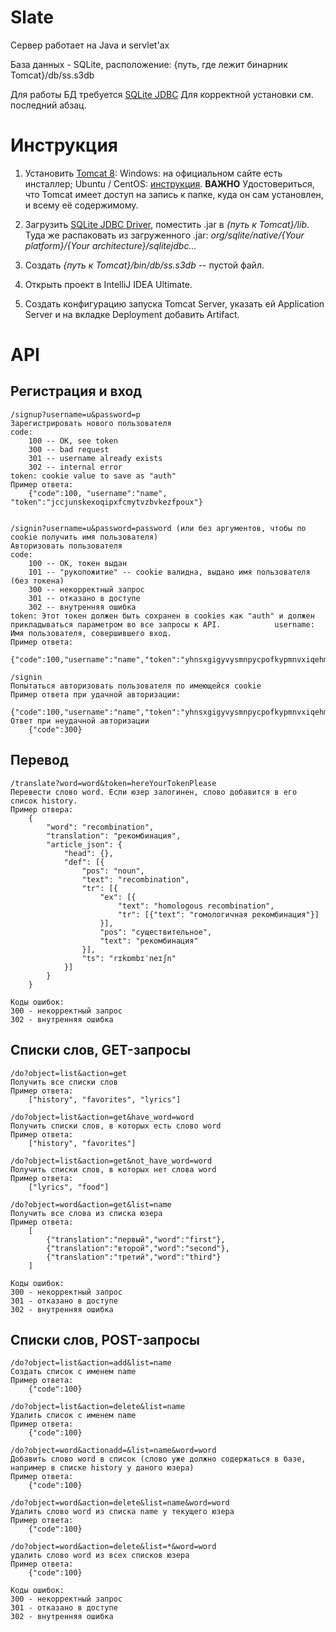 Slate
===

Сервер работает на Java и servlet'ах

База данных - SQLite, расположение:
    {путь, где лежит бинарник Tomcat}/db/ss.s3db

Для работы БД требуется [SQLite JDBC](https://bitbucket.org/xerial/sqlite-jdbc,)
Для корректной установки см. последний абзац.

Инструкция
===
1. Установить [Tomcat 8](http://tomcat.apache.org/):
Windows: на официальном сайте есть инсталлер;
Ubuntu / CentOS: [инструкция](http://tecadmin.net/install-tomcat-8-on-centos-rhel-and-ubuntu/).
__ВАЖНО__ Удостовериться, что Tomcat имеет доступ на запись к папке, куда он сам установлен, и всему её содержимому.

2. Загрузить [SQLite JDBC Driver](https://bitbucket.org/xerial/sqlite-jdbc/downloads), поместить .jar в
_{путь к Tomcat}/lib_.
Туда же распаковать из загруженного .jar: _org/sqlite/native/{Your platform}/{Your architecture}/sqlitejdbc..._

3. Создать _{путь к Tomcat}/bin/db/ss.s3db_ -- пустой файл.

4. Открыть проект в IntelliJ IDEA Ultimate.
5. Создать конфигурацию запуска Tomcat Server, указать ей Application Server и 
на вкладке Deployment добавить Artifact.

API
===

Регистрация и вход
---

    /signup?username=u&password=p
    Зарегистрировать нового пользователя
	code:
        100 -- OK, see token
        300 -- bad request
        301 -- username already exists
        302 -- internal error
    token: cookie value to save as "auth"
    Пример ответа:
    	{"code":100, "username":"name", "token":"jccjunskexoqipxfcmytvzbvkezfpoux"}


    /signin?username=u&password=password (или без аргументов, чтобы по cookie получить имя пользователя)
    Авторизовать пользователя
	code:
	    100 -- OK, токен выдан
	    101 -- "рукопожитие" -- cookie валидна, выдано имя пользователя (без токена)
	    300 -- некорректный запрос
	    301 -- отказано в доступе
	    302 -- внутренняя ошибка
    token: Этот токен должен быть сохранен в cookies как "auth" и должен прикладываться параметром во все запросы к API.    	    username: Имя пользователя, совершившего вход.
    Пример ответа:
    	{"code":100,"username":"name","token":"yhnsxgigyvysmnpycpofkypmnvxiqehm"}

    /signin
    Попытаться авторизовать пользователя по имеющейся cookie
    Пример ответа при удачной авторизации:
        {"code":100,"username":"name","token":"yhnsxgigyvysmnpycpofkypmnvxiqehm"}
    Ответ при неудачной авторизации
    	{"code":300}

Перевод
---

	/translate?word=word&token=hereYourTokenPlease
	Перевести слово word. Если юзер залогинен, слово добавится в его список history.
	Пример отвера:
		{
			"word": "recombination",
			"translation": "рекомбинация",
			"article_json": {
				"head": {},
				"def": [{
					"pos": "noun",
					"text": "recombination",
					"tr": [{
						"ex": [{
							"text": "homologous recombination",
							"tr": [{"text": "гомологичная рекомбинация"}]
						}],
						"pos": "существительное",
						"text": "рекомбинация"
					}],
					"ts": "rɪkɒmbɪˈneɪʃn"
				}]
			}
		}
		
	Коды ошибок:
	300 - некорректный запрос
	302 - внутренняя ошибка

Списки слов, GET-запросы
---

	/do?object=list&action=get
	Получить все списки слов
	Пример ответа:
		["history", "favorites", "lyrics"]

	/do?object=list&action=get&have_word=word
	Получить списки слов, в которых есть слово word
	Пример ответа:
    	["history", "favorites"]

	/do?object=list&action=get&not_have_word=word
	Получить списки слов, в которых нет слова word
	Пример ответа:
		["lyrics", "food"]

	/do?object=word&action=get&list=name
	Получить все слова из списка юзера
	Пример ответа:
		[
			{"translation":"первый","word":"first"},
			{"translation":"второй","word":"second"},
			{"translation":"третий","word":"third"}
		]
		
    Коды ошибок:
	300 - некорректный запрос
	301 - отказано в доступе
	302 - внутренняя ошибка

Списки слов, POST-запросы
---

    /do?object=list&action=add&list=name
	Создать список с именем name
	Пример ответа:
		{"code":100}

	/do?object=list&action=delete&list=name
	Удалить список с именем name
	Пример ответа:
    	{"code":100}

	/do?object=word&actionadd=&list=name&word=word
	Добавить слово word в список (слово уже должно содержаться в базе, например в списке history у даного юзера)
	Пример ответа:
		{"code":100}

	/do?object=word&action=delete&list=name&word=word
	Удалить слово word из списка name у текущего юзера
	Пример ответа:
		{"code":100}

	/do?object=word&action=delete&list=*&word=word
	удалить слово word из всех списков юзера
	Пример ответа:
        {"code":100}
        
    Коды ошибок:
	300 - некорректный запрос
	301 - отказано в доступе
	302 - внутренняя ошибка
